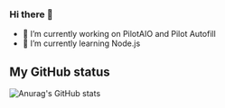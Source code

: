 ### Hi there 👋

- 🔭 I’m currently working on PilotAIO and Pilot Autofill 
- 🌱 I’m currently learning Node.js

## My GitHub status

![Anurag's GitHub stats](https://github-readme-stats.vercel.app/api?username=jpall12&count_private=true)

